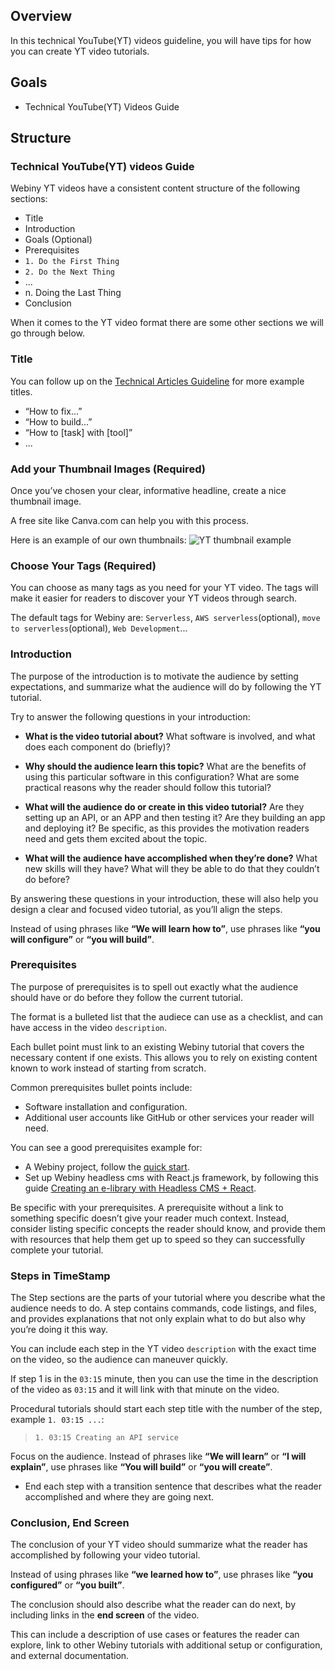 ## Overview

In this technical YouTube(YT) videos guideline, you will have tips for how you can create YT video tutorials.


## Goals

- Technical YouTube(YT) Videos Guide

## Structure

### Technical YouTube(YT) videos Guide

Webiny YT videos have a consistent content structure of the following sections:

- Title
- Introduction
- Goals (Optional)
- Prerequisites
- `1. Do the First Thing`
- `2. Do the Next Thing`
- ...
- n. Doing the Last Thing
- Conclusion

When it comes to the YT video format there are some other sections we will go through below.

### Title

You can follow up on the [Technical Articles Guideline](/community/content-format-templates/technical_articles_guide.md) for more example titles.
- “How to fix...”
- “How to build...”
- “How to [task] with [tool]”
- ...

### Add your Thumbnail Images (Required)

Once you’ve chosen your clear, informative headline, create a nice thumbnail image.

A free site like Canva.com can help you with this process.

Here is an example of our own thumbnails:
![YT thumbnail example](/community/content-format-templates/img/YouTube-thumbnail-example.png)

### Choose Your Tags (Required)

You can choose as many tags as you need for your YT video. The tags will make it easier for readers to discover your YT videos through search.

The default tags for Webiny are: `Serverless`, `AWS serverless`(optional), `move to serverless`(optional), `Web Development`...

### Introduction

The purpose of the introduction is to motivate the audience by setting expectations, and summarize what the audience will do by following the YT tutorial. 

Try to answer the following questions in your introduction:

- **What is the video tutorial about?** What software is involved, and what does each component do (briefly)?

- **Why should the audience learn this topic?** What are the benefits of using this particular software in this configuration?
What are some practical reasons why the reader should follow this tutorial?

- **What will the audience do or create in this video tutorial?** Are they setting up an API, or an APP and then testing it? Are they building an app and deploying it? Be specific, as this provides the motivation readers need and gets them excited about the topic.

- **What will the audience have accomplished when they’re done?** What new skills will they have? What will they be able to do that they couldn’t do before?

By answering these questions in your introduction, these will also help you design a clear and focused video tutorial, as you’ll align the steps.

Instead of using phrases like **“We will learn how to”**, use phrases like **“you will configure”** or **“you will build”**.

### Prerequisites

The purpose of prerequisites is to spell out exactly what the audience should have or do before they follow the current tutorial.

The format is a bulleted list that the audiece can use as a checklist, and can have access in the video `description`. 

Each bullet point must link to an existing Webiny tutorial that covers the necessary content if one exists. This allows you to rely on existing content known to work instead of starting from scratch.

Common prerequisites bullet points include:

- Software installation and configuration.
- Additional user accounts like GitHub or other services your reader will need.

You can see a good prerequisites example for:

- A Webiny project, follow the [quick start](http://docs.webiny.com/docs/get-started/quick-start).
- Set up Webiny headless cms with React.js framework, by following this guide [Creating an e-library with Headless CMS + React](http://docs.webiny.com/docs/guides/headless-react-tutorial).

Be specific with your prerequisites. A prerequisite without a link to something specific doesn’t give your reader much context. Instead, consider listing specific concepts the reader should know, and provide them with resources that help them get up to speed so they can successfully complete your tutorial.

### Steps in TimeStamp

The Step sections are the parts of your tutorial where you describe what the audience needs to do. A step contains commands, code listings, and files, and provides explanations that not only explain what to do but also why you’re doing it this way.

You can include each step in the YT video `description` with the exact time on the video, so the audience can maneuver quickly. 

If step 1 is in the `03:15` minute, then you can use the time in the description of the video as `03:15` and it will link with that minute on the video.

Procedural tutorials should start each step title with the number of the step, example `1. 03:15 ...`:

> `1. 03:15 Creating an API service`

Focus on the audience. Instead of phrases like **“We will learn”** or  **“I will explain”**, use phrases like **“You will build”** or **“you will create”**.

- End each step with a transition sentence that describes what the reader accomplished and where they are going next. 

### Conclusion, End Screen

The conclusion of your YT video should summarize what the reader has accomplished by following your video tutorial. 

Instead of using phrases like **“we learned how to”**, use phrases like **“you configured”** or **“you built”**.

The conclusion should also describe what the reader can do next, by including links in the **end screen** of the video.

This can include a description of use cases or features the reader can explore, link to other Webiny tutorials with additional setup or configuration, and external documentation.
